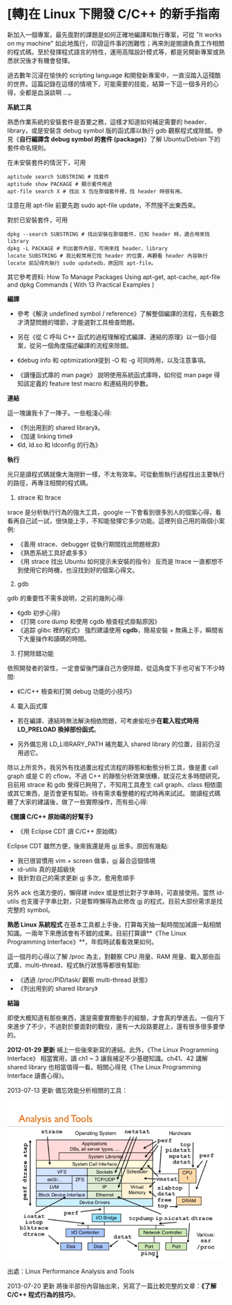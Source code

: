 # [轉]在 Linux 下開發 C/C++ 的新手指南


新加入一個專案，最先面對的課題是如何正確地編譯和執行專案，可從 "It works on my machine" 如此地風行，印證這件事的困難性；再來則是閱讀負責工作相關的程式碼。至於發揮程式語言的特性，運用高階設計模式等，都是另開新專案或熟悉狀況後才有機會發揮。

過去數年沉浸在愉快的 scripting language 和開發新專案中，一直沒踏入這殘酷的世界。這篇記錄在這樣的情境下，可能需要的技能，結算一下這一個多月的心得，全都是血淚談啊 ...。

**系統工具**

熟悉作業系統的安裝套件是首要之務，這樣才知道如何補足需要的 header、library，或是安裝含 debug symbol 版的函式庫以執行 gdb 觀察程式或除錯。參見《**自行編譯含 debug symbol 的套件 (package)**》了解 Ubuntu/Debian 下的套件命名規則。

在未安裝套件的情況下，可用

```
aptitude search SUBSTRING # 找套件
aptitude show PACKAGE # 顯示套件用途
apt-file search X # 找出 X 包在那個套件裡，找 header 時很有用。
```

注意在用 apt-file 前要先跑 sudo apt-file update，不然搜不出東西來。

對於已安裝套件，可用

```
dpkg --search SUBSTRING # 找出安裝在那個套件，已知 header 時，適合用來找 library
dpkg -L PACKAGE # 列出套件內容，可用來找 header、library
locate SUBSTRING # 我比較常用它找 header 的位置，再觀看 header 內容執行 locate 前記得先執行 sudo updatedb，原因同 apt-file。
```

其它參考資料: How To Manage Packages Using apt-get, apt-cache, apt-file and dpkg Commands ( With 13 Practical Examples )

**編譯**
- 參考《解決 undefined symbol / reference》了解整個編譯的流程，先有觀念才清楚問題的環節，才能選對工具檢查問題。

- 另在《從 C 呼叫 C++ 函式的過程理解程式編譯、連結的原理》以一個小個案，從另一個角度描述編譯的流程來除錯。

- 《debug info 和 optimization》提到 -O 和 -g 可同時用，以及注意事項。

- 《讀懂函式庫的 man page》 說明使用系統函式庫時，如何從 man page 得知該定義的 feature test macro 和連結用的參數。

**連結**

這一塊讓我卡了一陣子。一些粗淺心得:

- 《列出用到的 shared library》。
- 《加速 linking time》
- 《ld, ld.so 和 ldconfig 的行為》

**執行**

光只是讀程式碼就像大海撈針一樣，不太有效率。可從動態執行過程找出主要執行的路徑，再專注相關的程式碼。

1. strace 和 ltrace

srace 是分析執行行為的強大工具，google 一下會看到很多別人的個案心得，看看再自己試一試，很快能上手，不知能發揮它多少功能。這裡列自己用的兩個小案例:

- 《善用 strace、debugger 從執行期間找出問題根源》
- 《熟悉系統工具好處多多》
- 《用 strace 找出 Ubuntu 如何提示未安裝的指令》
反而是 ltrace 一直都想不到使用它的時機，也沒找到好的個案心得文。

2. gdb

gdb 的重要性不需多說明，之前的幾則心得:

- 《gdb 初步心得》
- 《打開 core dump 和使用 cgdb 檢查程式掛點原因》
- 《追踪 glibc 裡的程式》
強烈建議使用 **cgdb**，簡易安裝 + 無痛上手，瞬間省下大量操作和讀碼的時間。

3. 打開除錯功能

依照開發者的習性，一定會留後門讓自己方便除錯，從這角度下手也可省下不少時間:

- 《C/C++ 檢查和打開 debug 功能的小技巧》

4. 載入函式庫

- 若在編譯、連結時無法解決相依問題，可考慮偷吃步**在載入程式時用 LD_PRELOAD 換掉部份函式**。

- 另外備忘用 LD_LIBRARY_PATH 補充載入 shared library 的位置，目前仍沒用過它。

除以上所言外，我另外有找過畫出程式流程的靜態和動態分析工具，像是畫 call graph 或是 C 的 cflow。不過 C++ 的靜態分析效果很糟，就沒花太多時間研究。目前用 strace 和 gdb 覺得已夠用了，不知用工具產生 call graph、class 相依圖或其它東西，是否會更有幫助。待有需求看整體的程式時再來試試。
閱讀程式碼
聽了大家的建議後，做了一些實際操作，而有些心得:

**《閱讀 C/C++ 原始碼的好幫手》**
- 《用 Eclipse CDT 讀 C/C++ 原始碼》

Eclipse CDT 雖然方便，後來我還是用 gj 居多。原因有幾點:

- 我已很習慣用 vim + screen 做事，gj 最合這個情境
- id-utils 真的是超級快
- 我針對自己的需求更新 gj 多次，愈用愈順手

另外 ack 也滿方便的，懶得建 index 或是想比對子字串時，可直接使用。當然 id-utils 也支援子字串比對，只是暫時懶得為此修改 gj 的程式，目前大部份需求是找完整的 symbol。

**熟悉 Linux 系統程式**
在基本工具都上手後，打算每天抽一點時間加減讀一點相關知識。一兩年下來應該會有不錯的成果。目前打算讀**《The Linux Programming Interface》**，年假時試看看效果如何。

這一個月的心得以了解 /proc 為主，對觀察 CPU 用量、RAM 用量、載入那些函式庫、multi-thread、程式執行狀態等都很有幫助:

- 《透過 /proc/PID/task/ 觀察 multi-thread 狀態》
- 《列出用到的 shared library》

**結論**

即使大概知道有那些東西，還是需要實際動手的經驗，才會真的學進去。一個月下來進步了不少，不過對於要面對的戰役，還有一大段路要趕上，還有很多很多要學的。

**2012-01-29 更新**
補上一些後來新寫的連結。此外，《The Linux Programming Interface》 相當實用，讀 ch1 ~ 3 讓我補足不少基礎知識。ch41、42 講解 shared library 也相當值得一看。相關心得見《The Linux Programming Interface 讀書心得》。

2013-07-13 更新
備忘效能分析相關的工具：

![images](images/Linux+Performance+Analysis+and+Tools.png)


出處：Linux Performance Analysis and Tools

2013-07-20 更新
將後半部份內容抽出來，另寫了一篇比較完整的文章：**《了解 C/C++ 程式行為的技巧**》。
